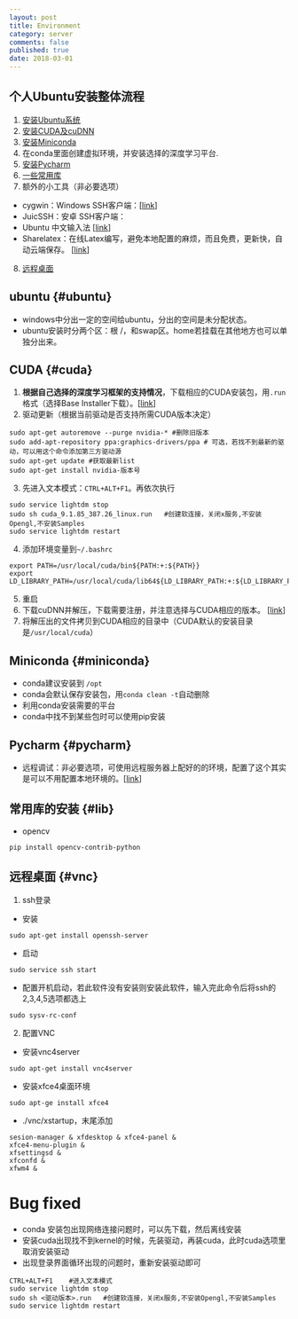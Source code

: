 ```yaml
---
layout: post
title: Environment
category: server
comments: false
published: true
date: 2018-03-01
---
```


## 个人Ubuntu安装整体流程
1. [安装Ubuntu系统](#ubuntu)
2. [安装CUDA及cuDNN](#cuda)
3. [安装Miniconda](#miniconda)
4. 在conda里面创建虚拟环境，并安装选择的深度学习平台.
5. [安装Pycharm](#pycharm)
6. [一些常用库](#lib)
7. 额外的小工具（非必要选项）
 * cygwin：Windows SSH客户端：[[link](http://blog.csdn.net/chunleixiahe/article/details/55666792)]
 * JuicSSH：安卓 SSH客户端：
 * Ubuntu 中文输入法 [[link](http://blog.csdn.net/u011795345/article/details/53041707)]
 * Sharelatex：在线Latex编写，避免本地配置的麻烦，而且免费，更新快，自动云端保存。 [[link](https://www.sharelatex.com)]
8. [远程桌面](#vnc)


## ubuntu {#ubuntu}
* windows中分出一定的空间给ubuntu，分出的空间是未分配状态。
* ubuntu安装时分两个区：根 /，和swap区。home若挂载在其他地方也可以单独分出来。

## CUDA {#cuda}
1. **根据自己选择的深度学习框架的支持情况**，下载相应的CUDA安装包，用<code>.run</code>格式（选择Base Installer下载）。[[link](https://developer.nvidia.com/cuda-downloads)]
2. 驱动更新（根据当前驱动是否支持所需CUDA版本决定）
```
sudo apt-get autoremove --purge nvidia-* #删除旧版本
sudo add-apt-repository ppa:graphics-drivers/ppa # 可选，若找不到最新的驱动，可以用这个命令添加第三方驱动源
sudo apt-get update #获取最新list
sudo apt-get install nvidia-版本号
```
3. 先进入文本模式：<code>CTRL+ALT+F1</code>。再依次执行
```
sudo service lightdm stop
sudo sh cuda_9.1.85_387.26_linux.run   #创建软连接，关闭x服务,不安装Opengl,不安装Samples
sudo service lightdm restart
```

4. 添加环境变量到<code>~/.bashrc</code>
```
export PATH=/usr/local/cuda/bin${PATH:+:${PATH}}
export LD_LIBRARY_PATH=/usr/local/cuda/lib64${LD_LIBRARY_PATH:+:${LD_LIBRARY_PATH}}
```
5. 重启
6. 下载cuDNN并解压，下载需要注册，并注意选择与CUDA相应的版本。 [[link](https://developer.nvidia.com/cudnn)]
7. 将解压出的文件拷贝到CUDA相应的目录中（CUDA默认的安装目录是<code>/usr/local/cuda</code>）

## Miniconda {#miniconda}
 * conda建议安装到 <code>/opt</code>
 * conda会默认保存安装包，用<code>conda clean -t</code>自动删除
 * 利用conda安装需要的平台
 * conda中找不到某些包时可以使用pip安装

## Pycharm {#pycharm}
* 远程调试：非必要选项，可使用远程服务器上配好的的环境，配置了这个其实是可以不用配置本地环境的。[[link](https://www.jianshu.com/p/79df9ac88e96)]

## 常用库的安装 {#lib}
* opencv 
 ```
pip install opencv-contrib-python
 ```
 
## 远程桌面 {#vnc}
 1. ssh登录
* 安装
 ```
 sudo apt-get install openssh-server
 ```
* 启动
```
sudo service ssh start
```
* 配置开机启动，若此软件没有安装则安装此软件，输入完此命令后将ssh的2,3,4,5选项都选上
```
sudo sysv-rc-conf
```

 2. 配置VNC
* 安装vnc4server
```
sudo apt-get install vnc4server
```
* 安装xfce4桌面环境
```
sudo apt-ge install xfce4
```
* ./vnc/xstartup，末尾添加
```
sesion-manager & xfdesktop & xfce4-panel &
xfce4-menu-plugin &
xfsettingsd &
xfconfd &
xfwm4 &
```


 # Bug fixed
  * conda 安装包出现网络连接问题时，可以先下载，然后离线安装
  * 安装cuda出现找不到kernel的时候，先装驱动，再装cuda，此时cuda选项里取消安装驱动
  * 出现登录界面循环出现的问题时，重新安装驱动即可
  ```
  CTRL+ALT+F1    #进入文本模式
  sudo service lightdm stop
  sudo sh <驱动版本>.run   #创建软连接，关闭x服务,不安装Opengl,不安装Samples
  sudo service lightdm restart
  ```

